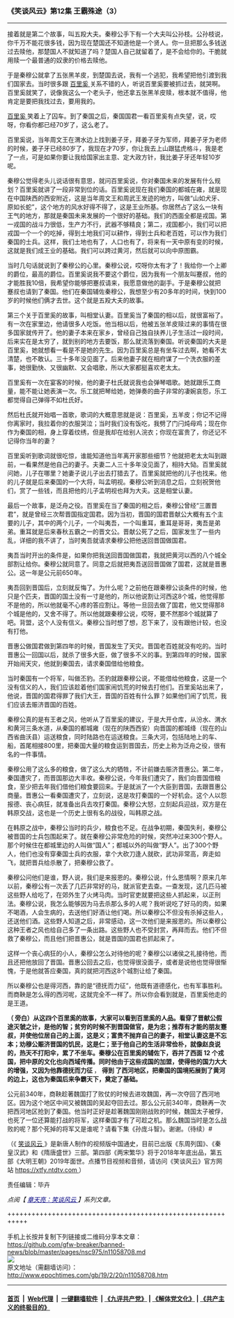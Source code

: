 ### 《笑谈风云》第12集 王霸殊途（3）
------------------------

<p>
 接着就是第二个故事，叫五羖大夫。秦穆公手下有一个大夫叫公孙枝。公孙枝说，你千万不能花很多钱，因为现在楚国还不知道他是一个贤人。你一旦把那么多钱送过去赎他，那楚国人不就知道了吗？楚国人自己就留着了，是不会给你的。干脆就用赎一个最普通的奴隶的价格去赎他。
</p>
<p>
 于是秦穆公就拿了五张黑羊皮，到楚国去说，我有一个逃犯，我希望把他引渡到我们国家去。当时很多跟
 <a href="http://www.epochtimes.com/gb/tag/%E7%99%BE%E9%87%8C%E5%A5%9A.html">
  百里奚
 </a>
 关系不错的人，听说百里奚要被抓过去，就哭啊。百里奚就笑了，说像我这么一个老头子，他还拿五张黑羊皮赎，根本就不值得，他肯定是要把我找过去，要用我的。
</p>
<p>
 <a href="http://www.epochtimes.com/gb/tag/%E7%99%BE%E9%87%8C%E5%A5%9A.html">
  百里奚
 </a>
 笑着上了囚车。到了秦国之后，秦国国君一看百里奚有点失望，说，哎呀，你看你都已经70岁了，这么老了。
</p>
<p>
 百里奚说，当年周文王在渭水边上找到姜子牙，拜姜子牙为军师，拜姜子牙为老师的时候，姜子牙已经80岁了，我现在才70岁，你让我去上山跟猛虎格斗，我是老了一点，可是如果你要让我给国家出主意、定大政方针，我比姜子牙还年轻10岁呢。
</p>
<p>
 秦穆公觉得老头儿说话很有意思，就问百里奚说，你对秦国未来的发展有什么规划？百里奚就讲了一段非常到位的话。百里奚说现在我们秦国的都城在雍，就是现在中国陕西的西安附近，这是当年周文王和周武王发迹的地方，叫做“山如犬牙、原如长蛇”，这个地方的风水好得不得了，这是王业所基。你居然占了这么一块有王气的地方，那就是秦国未来发展的一个很好的基础。我们的西面全都是戎国。第一戎国的战斗力很低，生产力不行，武器不够精良；第二，戎国都小，我们可以把戎国一个一个的吃掉，得到土地我们可以耕作，得到士兵和老百姓，可以作为我们秦国的士兵。这样，我们土地也有了，人口也有了，将来有一天中原有变的时候，这就是我们成王业的基础。我们可以跨过黄河，然后就可以向中原图霸。
</p>
<p>
 当时几句话就说到了秦穆公的心里。秦穆公说，哎呀你太有才了！我给你一个上卿的爵位，最高的爵位。百里奚说我不要这个爵位，因为我有一个朋友叫蹇叔，他的才能胜我10倍，我希望你能够把蹇叔请来，我愿意做他的副手。于是秦穆公就把蹇叔也请到了秦国。他们在秦国辅佐秦穆公，我想至少有20多年的时间，快到100岁的时候他们俩才去世。这个就是五羖大夫的故事。
</p>
<p>
 第三个关于百里奚的故事，叫相堂认妻。百里奚当了秦国的相以后，就很富裕了。有一次在家里边，他请很多人吃饭。他当相以后，他被五张羊皮赎过来的事情在很多国家就传开了。他的妻子本来在家乡，曾经自己独自扶养儿子生活过一段时间，后来实在是太穷了，就到别的地方去要饭，那么就流落到秦国。听说秦国的大夫是百里奚，她就想看一看是不是她的先生。因为百里奚总是有坐车过去啊，她看不太清楚，也不敢认。三十多年没见面了。后来他妻子就在相府谋了一个洗衣服的差事，她很勤快、又很幽默、又会唱歌，所以大家都挺喜欢老太太。
</p>
<p>
 百里奚有一次在宴客的时候，他的妻子杜氏就说我也会弹琴唱歌。她就跟乐工商量，能不能让她表演一次。乐工就把琴给她，她弹奏的曲子非常的凄婉哀怨，乐工都觉得自己弹得不如杜氏好。
</p>
<p>
 然后杜氏就开始唱一首歌，歌词的大概意思就是说：百里奚，五羊皮；你记不记得你离家时，我拉着你的衣服哭泣；当时我们没有饭吃，我劈了门闩炖母鸡；现在你作为秦国的相，身上穿着纹绣，但是我却在给别人浣衣；你现在富贵了，你还记不记得你当年的妻？
</p>
<p>
 百里奚听到歌词就很吃惊，谁能知道他当年离开家那些细节？他就把老太太叫到跟前，一看果然是他自己的妻子。夫妻二人三十多年没见面了，相持大恸。百里奚就问她，儿子在哪里？她妻子说儿子出去打猎去了。百里奚就把他的儿子也找来。他的儿子就是后来秦国的一个大将，叫孟明视。秦穆公听到消息之后，立刻祝贺他们，赏了一些钱，而且把他的儿子孟明视也拜为大夫。这是相堂认妻。
</p>
<p>
 最后一个故事，是泛舟之役。百里奚在当了秦国的相之后，秦穆公曾经“三置晋君”，就是曾经三次帮晋国指定国君。因为当初，晋国的国君晋献公大概有五个主要的儿子，其中的两个儿子，一个叫夷吾，一个叫重耳，重耳是哥哥，夷吾是弟弟。重耳就是后来春秋五霸之一的晋文公。晋献公死了之后，国家发生了一些内乱，详细的我不讲了，当时夷吾就请求秦穆公把他送回晋国做国君。
</p>
<p>
 夷吾当时开出的条件是，如果你把我送回晋国做国君，我就把黄河以西的八个城全部割让给你。秦穆公就同意了。同意之后就把夷吾送回晋国做了国君，这就是晋惠公。这一年是公元前650年。
</p>
<p>
 夷吾回到晋国后，立刻就反悔了。为什么呢？之前他在跟秦穆公谈条件的时候，他只是个匹夫，晋国的国土没有一寸是他的，所以他说割让河西这8个城，他觉得那不是他的，所以他就毫不心疼的答应割让。等他一旦回去做了国君，他又觉得那8个城是他的，又舍不得了。所以他就跟秦穆公说，哎呀，要不然那8个城就算了吧。背盟，这个人没有信义。秦穆公当时想了想，忍下来了，没有跟他计较，也没有打他。
</p>
<p>
 晋惠公做国君做到第四年的时候，晋国发生了天灾。晋国老百姓就没有吃的。当时晋惠公一回国以后，就杀了很多大臣，做了很多不义的事。到第四年的时候，国家开始闹天灾，他就到秦国去，请求秦国借给他粮食。
</p>
<p>
 当时秦国有一个将军，叫做丕豹。丕豹就跟秦穆公说，不能借给他粮食，这是一个没有信义的人，我们应该趁着他们国家闹饥荒的时候去打他们。百里奚站出来了，他说，晋国的国君得罪了我们大王，晋国的百姓有什么罪？如果他们闹了饥荒，我们应该去赈济晋国的百姓。
</p>
<p>
 秦穆公真的是有王者之风，他听从了百里奚的建议，于是大开仓库，从汾水、渭水和黄河三条水道，从秦国的都城雍（现在的陕西西安）向晋国的都城绛（现在的山西省曲沃县）运送粮食，同时陆路也在运送粮食。三条大河，包括陆地上的车、船，首尾相接800里，把秦国大量的粮食运到晋国去，历史上称为泛舟之役，很有名的一件事情。
</p>
<p>
 秦穆公用了这么多的粮食，做了这么大的牺牲，不计前嫌去赈济晋惠公。第二年，秦国遭灾了，而晋国那边大丰收。秦穆公说，今年我们遭灾了，我们向晋国借粮食，至少把去年我们借他们粮食要回来。于是就派了一个大臣到晋国，去跟晋惠公商量。晋惠公一看秦国遭灾了，立刻说，这是攻打秦国的一个好机会。这个人以怨报德、丧心病狂，就准备出兵去攻打秦国。秦穆公大怒，立刻起兵迎战，双方是在韩原交战，这也是一个历史上很有名的战役，叫韩原之战。
</p>
<p>
 在韩原之战中，秦穆公当时的兵少，粮食也不足。在战争初期，秦国失利，秦穆公被晋国的士兵包围起来了。就在秦穆公非常危险的时候，突然冲过来300个野人。那个时候住在都城里边的人叫做“国人”；都城以外的叫做“野人”。出了300个野人，他们也没有穿秦国士兵的衣服，拿个大砍刀逢人就砍，武功非常高，奔走如飞，就把晋兵给杀散了，把秦穆公救了。
</p>
<p>
 秦穆公问他们是谁，野人说，我们是来报恩的。秦穆公说，什么恩情啊？原来几年以前，秦穆公有一次丢了几匹非常好的马，就派官吏去查。一查发现，这几匹马被这些野人给吃了，在郊外生了火烤马肉。当时官吏就要把这些人抓起来，以正刑法。秦穆公说，我怎么能够因为马去杀那么多的人呢？我听说吃了好马的肉，如果不喝酒，人会生病的，去送他们好酒让他们喝。所以秦穆公不但没有杀掉这些人，还送他们酒。这些野人知道之后，非常感动，这一次他们是来报恩的。所以秦穆公这种王者之风也给自己多了一条出路。这些野人也不受封赏，再拜而去。他们不但救了秦穆公，而且他们把晋惠公，就是晋国的国君也抓起来了。
</p>
<p>
 这样一个丧心病狂的小人，秦穆公怎么对待他的呢？秦穆公以诸侯之礼接待他，而且还把他放回了晋国。晋惠公回去之后，也觉得很没面子，或者是说他也觉得很惭愧，于是他就答应秦国，真的就把河西这8个城割让给了秦国。
</p>
<p>
 所以秦穆公也是得河西，靠的是“德抚而力征”，他既有道德感化，也有军事胜利。而商鞅是怎么得的西河呢，这就完全不一样了。所以你会看到就是，百里奚他走的是王道。
</p>
<p>
 <strong>
  （
 </strong>
 <strong>
  旁白）从这四个百里奚的故事，大家可以看到百里奚的人品。看穿了晋献公假途灭虢之计，是他的智；贫穷的时候不到晋国做官，是为忠；推荐有才能的朋友蹇叔，并使他位居自己的上面，这是义；富贵不抛弃自己的妻子，相堂认妻这是不忘本；劝穆公赈济晋国的饥民，这是仁；至于他自己的生活非常俭朴，就像赵良说的，热天不打阳伞，累了不坐车。秦穆公在百里奚的辅佐下，吞并了西面
 </strong>
 <strong>
  12
 </strong>
 <strong>
  个戎国，把中原的文化也向西域传播。同时他由于这些戎国的加盟，使得他的国力大大的增强，又因为他靠德抚而力征
 </strong>
 ，
 <strong>
  得到
 </strong>
 <strong>
  了西河地区，把秦国的国境拓展到了黄河的边上，这也为秦国后来争霸天下，奠定了基础。
 </strong>
</p>
<p>
 公元前340年，商鞅趁著魏国打了败仗的时候去进攻魏国，再一次夺回了西河地区。因为这个地区中间又被魏国的吴起夺回去过。那么公元前340年，商鞅再一次把西河地区抢到了秦国。他当时正好是趁著魏国刚刚战败的时候，魏国太子被俘，也死了一位还算能打战的将军，这样秦国才有了可趁之机。那么魏国当时是怎么战败的呢？那个死掉的将军又是谁呢？请看下集《孙庞斗智》。谢谢。（待续）#
</p>
<p>
 （《
 <a href="http://www.epochtimes.com/gb/tag/%E7%AC%91%E8%B0%88%E9%A3%8E%E4%BA%91.html">
  笑谈风云
 </a>
 》是新唐人制作的视频版中国通史，目前已出版《东周列国》、《秦皇汉武》和《隋唐盛世》三部。第四部《两宋繁华》将于2018年年底出品，第五部《大明王朝》2019年面世。点播节目视频和音频，请访问《笑谈风云》官方网站
 <a href="https://xtfy.ntdtv.com" rel="noopener noreferrer" target="_blank">
  https://xtfy.ntdtv.com
 </a>
 ）
</p>
<p>
 责任编辑：毕卉
</p>
<p>
 <em>
  点阅【
  <span style="color: #000080;">
   <a href="http://www.epochtimes.com/gb/tag/%E7%AB%A0%E5%A4%A9%E4%BA%AE%EF%BC%9A%E7%AC%91%E8%AB%87%E9%A2%A8%E9%9B%B2.html" style="color: #000080;">
    章天亮：笑谈风云
   </a>
  </span>
  】系列文章。
 </em>
</p>

+++++++++++++++++++++++++++++++++++++++++++++++++++++++++++<br/><br/>
手机上长按并复制下列链接或二维码分享本文章：<br/>
https://github.com/gfw-breaker/banned-news/blob/master/pages/nsc975/n11058708.md <br/>
<a href='https://github.com/gfw-breaker/banned-news/blob/master/pages/nsc975/n11058708.md'><img src='https://github.com/gfw-breaker/banned-news/blob/master/pages/nsc975/n11058708.md.png'/></a> <br/>
原文地址（需翻墙访问）：http://www.epochtimes.com/gb/19/2/20/n11058708.htm


------------------------
#### [首页](https://github.com/gfw-breaker/banned-news/blob/master/README.md) &nbsp;|&nbsp; [Web代理](https://github.com/labour-camp/helloworld) &nbsp;|&nbsp; [一键翻墙软件](https://github.com/gfw-breaker/nogfw/blob/master/README.md) &nbsp;| [《九评共产党》](https://github.com/gfw-breaker/9ping.md/blob/master/README.md#九评之一评共产党是什么) | [《解体党文化》](https://github.com/gfw-breaker/jtdwh.md/blob/master/README.md) | [《共产主义的终极目的》](https://github.com/gfw-breaker/gczydzjmd.md/blob/master/README.md)

